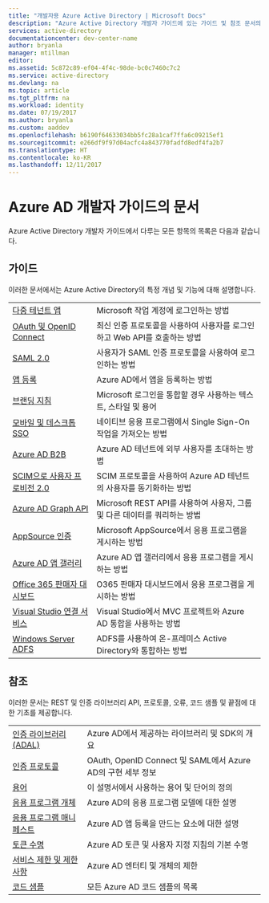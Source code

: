 ```yaml
---
title: "개발자용 Azure Active Directory | Microsoft Docs"
description: "Azure Active Directory 개발자 가이드에 있는 가이드 및 참조 문서의 모든 목록입니다."
services: active-directory
documentationcenter: dev-center-name
author: bryanla
manager: mtillman
editor: 
ms.assetid: 5c872c89-ef04-4f4c-98de-bc0c7460c7c2
ms.service: active-directory
ms.devlang: na
ms.topic: article
ms.tgt_pltfrm: na
ms.workload: identity
ms.date: 07/19/2017
ms.author: bryanla
ms.custom: aaddev
ms.openlocfilehash: b6190f64633034bb5fc28a1caf7ffa6c09215ef1
ms.sourcegitcommit: e266df9f97d04acfc4a843770fadfd8edf4fa2b7
ms.translationtype: HT
ms.contentlocale: ko-KR
ms.lasthandoff: 12/11/2017
---
```

# <a name="articles-in-the-azure-ad-developer-guide"></a>Azure AD 개발자 가이드의 문서
Azure Active Directory 개발자 가이드에서 다루는 모든 항목의 목록은 다음과 같습니다.

## <a name="guides"></a>가이드
이러한 문서에서는 Azure Active Directory의 특정 개념 및 기능에 대해 설명합니다.

|                                                                                                                                 |  |
| ------------------------------------------------------------------------------------------------------------------------------- | --- |
| [다중 테넌트 앱](active-directory-devhowto-multi-tenant-overview.md)                                                         | Microsoft 작업 계정에 로그인하는 방법 |
| [OAuth 및 OpenID Connect](active-directory-protocols-openid-connect-code.md)                                                     | 최신 인증 프로토콜을 사용하여 사용자를 로그인하고 Web API를 호출하는 방법 |
| [SAML 2.0](active-directory-saml-protocol-reference.md)                                                                         | 사용자가 SAML 인증 프로토콜을 사용하여 로그인하는 방법 |
| [앱 등록](active-directory-integrating-applications.md)                                                                | Azure AD에서 앱을 등록하는 방법 |
| [브랜딩 지침](active-directory-branding-guidelines.md)                                                                  | Microsoft 로그인을 통합할 경우 사용하는 텍스트, 스타일 및 용어 |
| [모바일 및 데스크톱 SSO](active-directory-sso-android.md)                                                                         | 네이티브 응용 프로그램에서 Single Sign-On 작업을 가져오는 방법 |
| [Azure AD B2B](../active-directory-b2b-what-is-azure-ad-b2b.md)                                                                 | Azure AD 테넌트에 외부 사용자를 초대하는 방법 |
| [SCIM으로 사용자 프로비전 2.0](../active-directory-scim-provisioning.md)                                                     | SCIM 프로토콜을 사용하여 Azure AD 테넌트의 사용자를 동기화하는 방법 |
| [Azure AD Graph API](active-directory-graph-api.md)                                                                             | Microsoft REST API를 사용하여 사용자, 그룹 및 다른 데이터를 쿼리하는 방법 |
| [AppSource 인증](active-directory-devhowto-appsource-certified.md)                                                     | Microsoft AppSource에서 응용 프로그램을 게시하는 방법 |
| [Azure AD 앱 갤러리](active-directory-app-gallery-listing.md)                                                                 |Azure AD 앱 갤러리에서 응용 프로그램을 게시하는 방법|
| [Office 365 판매자 대시보드](https://msdn.microsoft.com/office/office365/howto/submit-web-apps-seller-dashboard)               | O365 판매자 대시보드에서 응용 프로그램을 게시하는 방법 |
| [Visual Studio 연결 서비스](vs-active-directory-dotnet-getting-started.md)                                               | Visual Studio에서 MVC 프로젝트와 Azure AD 통합을 사용하는 방법 |
| [Windows Server ADFS](https://technet.microsoft.com/windows-server-docs/identity/ad-fs/overview/ad-fs-scenarios-for-developers) | ADFS를 사용하여 온-프레미스 Active Directory와 통합하는 방법 |

## <a name="reference"></a>참조
이러한 문서는 REST 및 인증 라이브러리 API, 프로토콜, 오류, 코드 샘플 및 끝점에 대한 기초를 제공합니다.

|                                                                                     | |
| ----------------------------------------------------------------------------------- | --- |
| [인증 라이브러리(ADAL)](active-directory-authentication-libraries.md)     | Azure AD에서 제공하는 라이브러리 및 SDK의 개요 |
| [인증 프로토콜](active-directory-authentication-protocols.md)            | OAuth, OpenID Connect 및 SAML에서 Azure AD의 구현 세부 정보 |
| [용어](active-directory-dev-glossary.md)                                        | 이 설명서에서 사용하는 용어 및 단어의 정의 |
| [응용 프로그램 개체](active-directory-application-objects.md)                      | Azure AD의 응용 프로그램 모델에 대한 설명 |
| [응용 프로그램 매니페스트](active-directory-application-manifest.md)                    | Azure AD 앱 등록을 만드는 요소에 대한 설명 |
| [토큰 수명](../active-directory-configurable-token-lifetimes.md)              | Azure AD 토큰 및 사용자 지정 지침의 기본 수명 |
| [서비스 제한 및 제한 사항](../active-directory-service-limits-restrictions.md) | Azure AD 엔터티 및 개체의 제한 |
| [코드 샘플](active-directory-code-samples.md)                                    | 모든 Azure AD 코드 샘플의 목록 |